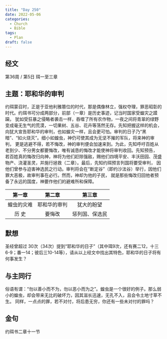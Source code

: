 ```yaml
---
title: "Day 250"
date: 2022-05-06
categories:
  - Church
  - Bible
tags:
  - Plan
draft: false
---
```


## 经文
第36周 / 第5日 珥一至三章

## 主题：耶和华的审判
约珥蒙召时，正是于亚他利雅篡位的时代，那是偶像林立，强权夺理，罪恶昭彰的时代。约珥书可分成两部分，前部（一章）是历史事迹，记当时国家受蝗灾之蹂躏，
犹如受狂暴之侵略者袭击一样，吞噬了所有农作物，一夜之间将青翠的绿野变成毫无生气的荒漠，一切果树、五谷、花卉等荡然无存。先知把握这样的机会，
向犹大宣告耶和华的审判，也如蝗灾一样，且会更可怕。审判的日子乃“黑暗”、“如火烧灭”。细小如蝗虫，神仍可使其成为无坚不摧的军队，将来神的审判，
更是逃避不得，若不悔改，神的审判便会加速来到。为此，先知呼吁百姓从老到少、不分男女都要悔改，唯有诚恳的悔改才能使神将审判收回。先知预告，
若百姓真的悔改归向神，神将为他们赶除强敌，赐他们四境平安、丰沃田园、茂盛物产、浇灌圣灵，并施行拯救（二章）。最后，先知约珥预言列国将要受审判，
因他们曾参与迫害神选民之行动。审判将会在“断定谷”（即约沙法谷）举行，因他们罪大恶极，故审判事在必行。然而，神却为他的子民，
就是那些悔改归回他者预备了永远的国度，神要作他们的避难所和保障。

|   第一章   |   第二章    |    第三章    |
|:-------:|:--------:|:---------:|
|  蝗虫的灾难  |  耶和华的审判  |   犹大的盼望   |
|   历 史   |   要悔改    |  惩列国、保选民  |

## 默想
圣经曾超过  30次（34次）提到“耶和华的日子”（其中珥9次，还有赛二12，十三6-9；番一14；彼后三10-14等），请从以上经文中找出其特色，耶和华的日子将有何事发生？

## 与主同行
俗语有谓：“勿以善小而不为，勿以恶小而为之”。蝗虫是一个很好的例子。那么弱小的蝗虫，却会带来无比的破坏力，因其滋长迅速，无孔不入，且会令土地寸草不生。
同样，一点点的罪，若不对付，将后患无穷，你还有一些未对付的罪吗？

## 金句
约珥书二章十一节

[comment]: <> (## 附录)

